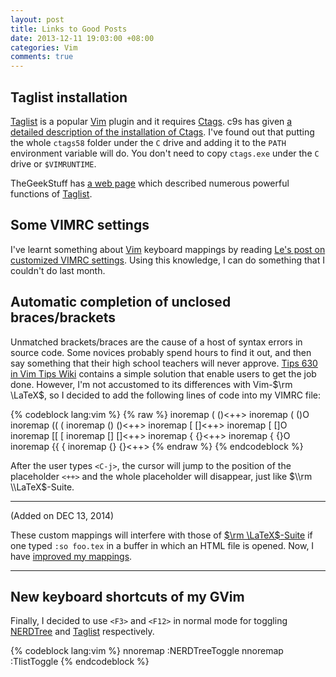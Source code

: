 ```yaml
---
layout: post
title: Links to Good Posts
date: 2013-12-11 19:03:00 +08:00
categories: Vim
comments: true
---
```


Taglist installation
---

[Taglist] is a popular [Vim] plugin and it requires [Ctags].  c9s has
given [a detailed description of the installation of Ctags][c9s].
I've found out that putting the whole `ctags58` folder under the `C`
drive and adding it to the `PATH` environment variable will do.  You
don't need to copy `ctags.exe` under the `C` drive or `$VIMRUNTIME`.

TheGeekStuff has [a web page][thegeekstuff] which described numerous
powerful functions of [Taglist].

Some VIMRC settings
---

I've learnt something about [Vim] keyboard mappings by reading
[Le's post on customized VIMRC settings][le_vimrc].  Using this
knowledge, I can do something that I couldn't do last month.

Automatic completion of unclosed braces/brackets
---

Unmatched brackets/braces are the cause of a host of syntax errors in
source code.  Some novices probably spend hours to find it out, and
then say something that their high school teachers will never approve.
[Tips 630 in Vim Tips Wiki][vim_tips630] contains a simple solution
that enable users to get the job done.  However, I'm not accustomed to
its differences with Vim-$\rm \LaTeX$, so I decided to add the
following lines of code into my VIMRC file:

{% codeblock lang:vim %}
{% raw %}
inoremap (      ()<++><Left><Left><Left><Left><Left>
inoremap (<CR>  (<CR>)<Esc>O
inoremap ((     (
inoremap ()     ()<++><Left><Left><Left><Left><Left>
inoremap [      []<++><Left><Left><Left><Left><Left>
inoremap [<CR>  [<CR>]<Esc>O
inoremap [[     [
inoremap []     []<++><Left><Left><Left><Left><Left>
inoremap {      {}<++><Left><Left><Left><Left><Left>
inoremap {<CR>  {<CR>}<Esc>O
inoremap {{     {
inoremap {}     {}<++><Left><Left><Left><Left><Left>
{% endraw %}
{% endcodeblock %}

After the user types `<C-j>`, the cursor will jump to the position of
the placeholder `<++>` and the whole placeholder will disappear, just
like $\\rm \\LaTeX$-Suite.

---
(Added on DEC 13, 2014)

These custom mappings will interfere with those of
[$\rm \LaTeX$-Suite][LaTeX-Suite] if one typed `:so foo.tex` in a
buffer in which an HTML file is opened.  Now, I have
[improved my mappings][np].

---

New keyboard shortcuts of my GVim
---

Finally, I decided to use `<F3>` and `<F12>` in normal mode for
toggling [NERDTree] and [Taglist] respectively.


{% codeblock lang:vim %}
nnoremap <F3>   :NERDTreeToggle
nnoremap <F12>  :TlistToggle
{% endcodeblock %}

[Vim]: http://www.vim.org
[Taglist]: http://github.com/vim-scripts/taglist.vim
[Ctags]: http://ctags.sourceforge.net/ "Exuberant Ctags"
[c9s]: http://c9s.blogspot.hk/2007/07/setting-up-ctags-gvim-in-windows.html
[thegeekstuff]: http://goo.gl/BG2lh "Ctags and Taglist: Convert Vim Editor to Beautiful Source Code Browser for Any Programming Language"
[le_vimrc]: http://alexanderle.com/blog/2012/my-vimrc.html
[vim_tips630]: http://vim.wikia.com/wiki/Automatically_append_closing_characters
[LaTeX-Suite]: http://vim-latex.sourceforge.net
[np]: /blog/2014/12/13/my-improved-custom-autocompletion-mappings-in-vim/ "My Improved Custom Autocompletion Mappings in Vim"
[NERDTree]: https://github.com/scrooloose/nerdtree
